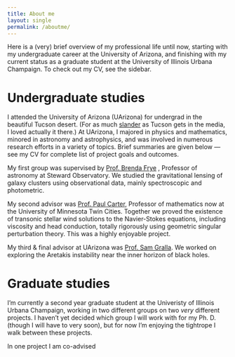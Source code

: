 ```yaml
---
title: About me
layout: single
permalink: /aboutme/
---
```


Here is a (very) brief overview of my professional life until now, starting with my undergraduate career at the University of Arizona, and finishing with my current status as a graduate student at the University of Illinois Urbana Champaign. To check out my CV, see the sidebar. 

# Undergraduate studies

I attended the University of Arizona (UArizona) for undergrad in the beautiful Tucson desert. (For as much [slander](https://www.youtube.com/watch?v=v5IsoelUMF0) as Tucson gets in the media, I loved actually it there.) At UArizona, I majored in physics and mathematics, minored in astronomy and astrophysics, and was involved in numerous research efforts in a variety of topics. Brief summaries are given below — see my CV for complete list of project goals and outcomes.

My first group was supervised by [Prof. Brenda Frye](https://www.as.arizona.edu/people/faculty/brenda-frye) , Professor of astronomy at Steward Observatory. We studied the gravitational lensing of galaxy clusters using observational data, mainly spectroscopic and photometric. 

My second advisor was [Prof. Paul Carter](http://www-users.math.umn.edu/~pcarter/index.html), Professor of mathematics now at the University of Minnesota Twin Cities. Together we proved the existence of transonic stellar wind solutions to the Navier-Stokes equations, including viscosity and head conduction, totally rigorously using geometric singular perturbation theory. This was a highly enjoyable project. 

My third & final advisor at UArizona was [Prof. Sam Gralla](http://u.arizona.edu/~sgralla/). We worked on exploring the Aretakis instability near the inner horizon of black holes. 

# Graduate studies 

I’m currently a second year graduate student at the Univeristy of Illinois Urbana Champaign, working in two different groups on two *very* different projects. I haven’t yet decided which group I will work with for my Ph. D. (though I will have to very soon), but for now I’m enjoying the tightrope I walk between these projects.

In one project I am co-advised 
